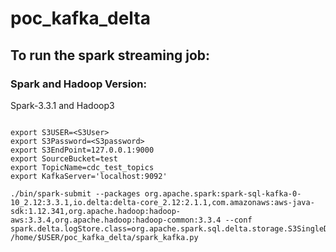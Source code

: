 # poc_kafka_delta

## To run the spark streaming job:

### Spark and Hadoop Version:
<p> Spark-3.3.1 and Hadoop3 </p>



```console

export S3USER=<S3User>
export S3Password=<S3password>
export S3EndPoint=127.0.0.1:9000
export SourceBucket=test
export TopicName=cdc_test_topics
export KafkaServer='localhost:9092'

./bin/spark-submit --packages org.apache.spark:spark-sql-kafka-0-10_2.12:3.3.1,io.delta:delta-core_2.12:2.1.1,com.amazonaws:aws-java-sdk:1.12.341,org.apache.hadoop:hadoop-aws:3.3.4,org.apache.hadoop:hadoop-common:3.3.4 --conf spark.delta.logStore.class=org.apache.spark.sql.delta.storage.S3SingleDriverLogStore /home/$USER/poc_kafka_delta/spark_kafka.py

```

